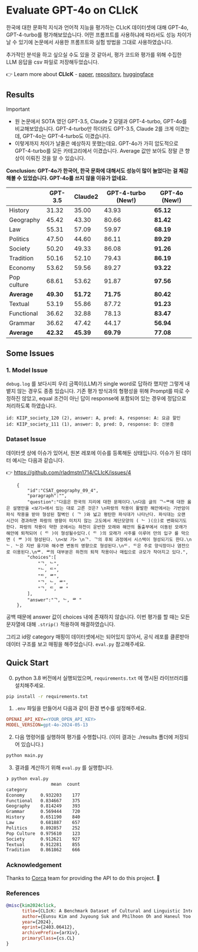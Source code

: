 # Evaluate GPT-4o on CLIcK

한국에 대한 문화적 지식과 언어적 지능을 평가하는 CLIcK 데이터셋에 대해 GPT-4o, GPT-4-turbo를 평가해보았습니다. 어떤 프롬프트를 사용하냐에 따라서도 성능 차이가 날 수 있기에 논문에서 사용한 프롬프트와 실험 방법을 그대로 사용하였습니다.

추가적인 분석을 하고 싶으실 수도 있을 것 같아서, 평가 코드와 평가를 위해 수집한 LLM 응답을 csv 파일로 저장해두었습니다.

👉 Learn more about **CLIcK** - [paper](https://arxiv.org/abs/2403.06412), [repository](https://github.com/rladmstn1714/CLIcK/blob/main/README.md), [huggingface](https://huggingface.co/datasets/EunsuKim/CLIcK)

## Results

> [!IMPORTANT]
> * 원 논문에서 SOTA 였던 GPT-3.5, Claude 2 모델과 GPT-4-turbo, GPT-4o를 비교해보았습니다. GPT-4-turbo만 하더라도 GPT-3.5, Claude 2를 크게 이겼는데, GPT-4o는 GPT-4-turbo도 이겼습니다.
> * 이렇게까지 차이가 날줄은 예상하지 못했는데요. GPT-4o가 가히 압도적으로 GPT-4-turbo를 모든 카테고리에서 이겼습니다. Average 값만 보아도 정말 큰 향상이 이뤄진 것을 알 수 있습니다.

**Conclusion: GPT-4o가 한국어, 한국 문화에 대해서도 성능이 많이 늘었다는 걸 체감해볼 수 있었습니다. GPT-4o를 쓰지 않을 이유가 없네요.**

|                | GPT-3.5 | Claude2 | GPT-4-turbo (New!) | **GPT-4o (New!)** |
|----------------|---------|---------|-------------|---------|
| History        | 31.32   | 35.00   | 43.93       | **65.12**   |
| Geography      | 45.42   | 43.30   | 80.66       | **81.42**  |
| Law            | 55.31   | 57.09   | 59.97       | **68.19**   |
| Politics       | 47.50   | 44.60   | 86.11       | **89.29**   |
| Society        | 50.20   | 49.33   | 86.08       | **91.26**   |
| Tradition      | 50.16   | 52.10   | 79.43       | **86.19**   |
| Economy        | 53.62   | 59.56   | 89.27       | **93.22**   |
| Pop culture    | 68.61   | 53.62   | 91.87       | **97.56**   |
| **Average**    | **49.30**   | **51.72**   | **71.75**  | **80.42**   |
| Textual        | 53.19   | 55.86   | 87.72       | **91.23**  |
| Functional     | 36.62   | 32.88   | 78.13       | **83.47**   |
| Grammar        | 36.62   | 47.42   | 44.17       | **56.94**   |
| **Average**    | **42.32**   | **45.39**   | **69.79**  | **77.08**   |

## Some Issues

### 1. Model Issue

`debug.log` 를 보다시피 우리 금쪽이(LLM)가 single word로 답하라 했지만 그렇게 내뱉지 않는 경우도 종종 있습니다. 기존 평가 방식과의 형평성을 위해 Prompt를 따로 수정하진 않았고, equal 조건이 아닌 답이 response에 포함되어 있는 경우에 정답으로 처리하도록 하였습니다.

```
id: KIIP_society_120 (2), answer: A, pred: A, response: A: 요금 할인
id: KIIP_society_111 (1), answer: D, pred: D, response: D: 신분증
```

### Dataset Issue

데이터셋 상에 이슈가 있어서, 원본 레포에 이슈를 등록해둔 상태입니다. 이슈가 된 데이터 예시는 다음과 같습니다.

👉 https://github.com/rladmstn1714/CLIcK/issues/4

```
    {
        "id":"CSAT_geography_09_4",
        "paragraph":"",
        "question":"다음은 한국의 지리에 대한 문제이다.\n다음 글의 ᄀ~ᄅ에 대한 옳은 설명만을 <보기>에서 있는 대로 고른 것은? \n파랑의 작용이 활발한 해안에서는 기반암이 파식 작용을 받아 형성된 절벽인 ( ᄀ )와 넓고 평탄한 파식대가 나타난다. 파식대는 오랜 시간이 경과하면 파랑의 영향이 미치지 않는 고도에서 계단모양의 ( ᄂ )(으)로 변화되기도 한다. 파랑의 작용이 약한 곳에서는 하천이 운반한 모래와 해안의 돌출부에서 이동된 모래가 해안에 퇴적되어 ( ᄃ )이 형성될수있다.( ᄃ )의 모래가 사주를 이루어 만의 입구 를 막으면 ( ᄅ )이 형성된다. \n<보 기> \nᄀ. ᄀ의 후퇴 과정에서 시스택이 형성되기도 한다.\nᄂ. ᄂ은 지반 융기와 해수면 변동의 영향으로 형성된다.\nᄃ. ᄃ은 주로 양식장이나 염전으로 이용된다.\nᄅ. ᄅ의 대부분은 하천의 퇴적 작용이나 매립으로 규모가 작아지고 있다.",
        "choices":[
            "ᄀ, ᄂ",
            "ᄂ, ᄃ",
            "ᄃ, ᄅ",
            "ᄀ, ᄂ, ᄅ",
            "ᄀ, ᄃ, ᄅ "
        ],
        "answer":"ᄀ, ᄂ, ᄅ "
    },
```

공백 때문에 answer 값이 choices 내에 존재하지 않습니다. 이번 평가를 할 때는 모든 문자열에 대해 `.strip()` 적용하여 해결하였습니다.

그리고 id랑 category 매핑이 데이터셋에서는 되어있지 않아서, 공식 레포를 클론받아 데이터 구조를 보고 매핑을 해주었습니다. `eval.py` 참고해주세요.

## Quick Start

0. python 3.8 버전에서 실행되었으며, `requirements.txt` 에 명시된 라이브러리를 설치해주세요.

```bash
pip install -r requirements.txt
```

1. `.env` 파일을 만들어서 다음과 같이 환경 변수를 설정해주세요.

```ini
OPENAI_API_KEY=<YOUR_OPEN_API_KEY>
MODEL_VERSION=gpt-4o-2024-05-13
```

2. 다음 명령어를 실행하여 평가를 수행합니다. (이미 결과는 ./results 폴더에 저장되어 있습니다.)
   
```bash
python main.py
```

3. 결과를 계산하기 위해 `eval.py` 를 실행합니다.

```bash
❯ python eval.py
                 mean  count
category                    
Economy      0.932203    177
Functional   0.834667    375
Geography    0.814249    393
Grammar      0.569444    720
History      0.651190    840
Law          0.681887    657
Politics     0.892857    252
Pop Culture  0.975610    123
Society      0.912621    927
Textual      0.912281    855
Tradition    0.861862    666
```

### Acknowledgement

Thanks to [Corca](https://www.corca.team/) team for providing the API to do this project. 🙏

### References

```bibtex
@misc{kim2024click,
      title={CLIcK: A Benchmark Dataset of Cultural and Linguistic Intelligence in Korean}, 
      author={Eunsu Kim and Juyoung Suk and Philhoon Oh and Haneul Yoo and James Thorne and Alice Oh},
      year={2024},
      eprint={2403.06412},
      archivePrefix={arXiv},
      primaryClass={cs.CL}
}
```